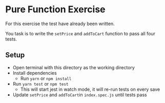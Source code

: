 # Pure Function Exercise

For this exercise the test have already been written. 

You task is to write the `setPrice` and `addToCart` function to pass all four tests. 

## Setup
- Open terminal with this directory as the working directory
- Install dependencies
  - Run `yarn` or `npm install`
- Run `yarn test` or `npm test`
  - This will start jest in watch mode, it will re-run tests on every save
- Update `setPrice` and `addToCart`in `index.spec.js` until tests pass